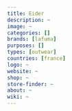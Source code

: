 ```yaml
---
title: Eider
description: ~
image: ~
categories: []
brands: [lafuma]
purposes: []
types: [outwear]
countries: [france]
logo: ~
website: ~
shop: ~
store-finder: ~
about: ~
wiki: ~
---
```


